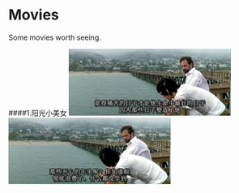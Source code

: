 # Movies
Some movies worth seeing.

####1.阳光小美女
<img src="https://raw.githubusercontent.com/yyny1789/MovieList/master/images/little-miss-sunshine1.jpg" width="320" />
<img src="https://raw.githubusercontent.com/yyny1789/MovieList/master/images/little-miss-sunshine2.jpg" width="320" />